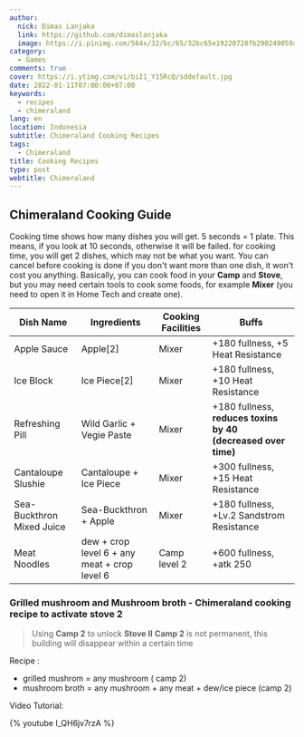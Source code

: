 ```yaml
---
author:
  nick: Dimas Lanjaka
  link: https://github.com/dimaslanjaka
  image: https://i.pinimg.com/564x/32/bc/65/32bc65e19220728fb290249059a7242a.jpg
category:
  - Games
comments: true
cover: https://i.ytimg.com/vi/biI1_Y15RcQ/sddefault.jpg
date: 2022-01-11T07:00:00+07:00
keywords:
  - recipes
  - chimeraland
lang: en
location: Indonesia
subtitle: Chimeraland Cooking Recipes
tags:
  - Chimeraland
title: Cooking Recipes
type: post
webtitle: Chimeraland
---
```


## Chimeraland Cooking Guide
Cooking time shows how many dishes you will get. 5 seconds = 1 plate. This means, if you look at 10 seconds, otherwise it will be failed. for cooking time, you will get 2 dishes, which may not be what you want. You can cancel before cooking is done if you don't want more than one dish, it won't cost you anything. Basically, you can cook food in your **Camp** and **Stove**, but you may need certain tools to cook some foods, for example **Mixer** (you need to open it in Home Tech and create one).

| Dish Name | Ingredients | Cooking Facilities | Buffs |
|---|---|---|--|
| Apple Sauce | Apple[2] | Mixer | +180 fullness, +5 Heat Resistance |
| Ice Block | Ice Piece[2] | Mixer | +180 fullness, +10 Heat Resistance |
| Refreshing Pill | Wild Garlic + Vegie Paste | Mixer | +180 fullness, **reduces toxins by 40 (decreased over time)** |
| Cantaloupe Slushie | Cantaloupe + Ice Piece | Mixer | +300 fullness, +15 Heat Resistance |
| Sea-Buckthron Mixed Juice | Sea-Buckthron + Apple | Mixer | +180 fullness, +Lv.2 Sandstrom Resistance |
| Meat Noodles | dew + crop level 6 + any meat + crop level 6 | Camp level 2 | +600 fullness, +atk 250 | 

### Grilled mushroom and Mushroom broth - Chimeraland cooking recipe to activate stove 2
> Using **Camp 2** to unlock **Stove II**
> **Camp 2** is not permanent, this building will disappear within a certain time 

Recipe : 
- grilled mushrom = any mushroom ( camp 2)
- mushroom broth = any mushroom + any meat + dew/ice piece (camp 2)

Video Tutorial:

{% youtube I_QH6jv7rzA %}

<link rel='stylesheet' href='https://cdn.datatables.net/1.11.4/css/jquery.dataTables.min.css'>
<script src='https://code.jquery.com/jquery-3.5.1.js'></script>
<script src='https://cdn.datatables.net/1.11.4/js/jquery.dataTables.min.js'></script>
<script>
$(document).ready(function () {
  const tableinarticle = $('article table');
  console.log(tableinarticle);
  if (tableinarticle && tableinarticle.length) {
   if (tableinarticle.DataTable){
    tableinarticle.DataTable();
   } else {
    console.log($);
   }
  }
}); 
</script>
 
